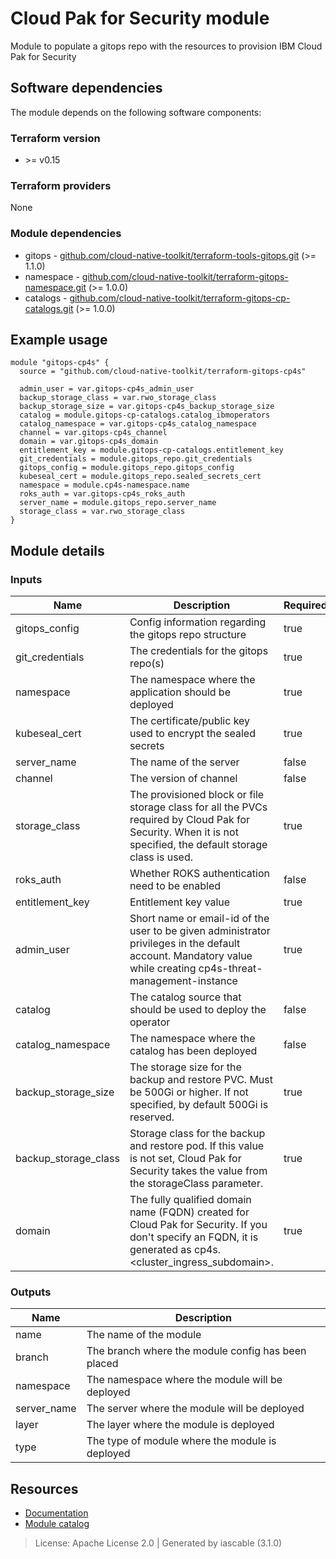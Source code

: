 # Cloud Pak for Security module

Module to populate a gitops repo with the resources to provision IBM Cloud Pak for Security


## Software dependencies

The module depends on the following software components:

### Terraform version

- \>= v0.15

### Terraform providers


None

### Module dependencies


- gitops - [github.com/cloud-native-toolkit/terraform-tools-gitops.git](https://github.com/cloud-native-toolkit/terraform-tools-gitops.git) (>= 1.1.0)
- namespace - [github.com/cloud-native-toolkit/terraform-gitops-namespace.git](https://github.com/cloud-native-toolkit/terraform-gitops-namespace.git) (>= 1.0.0)
- catalogs - [github.com/cloud-native-toolkit/terraform-gitops-cp-catalogs.git](https://github.com/cloud-native-toolkit/terraform-gitops-cp-catalogs.git) (>= 1.0.0)

## Example usage

```hcl
module "gitops-cp4s" {
  source = "github.com/cloud-native-toolkit/terraform-gitops-cp4s"

  admin_user = var.gitops-cp4s_admin_user
  backup_storage_class = var.rwo_storage_class
  backup_storage_size = var.gitops-cp4s_backup_storage_size
  catalog = module.gitops-cp-catalogs.catalog_ibmoperators
  catalog_namespace = var.gitops-cp4s_catalog_namespace
  channel = var.gitops-cp4s_channel
  domain = var.gitops-cp4s_domain
  entitlement_key = module.gitops-cp-catalogs.entitlement_key
  git_credentials = module.gitops_repo.git_credentials
  gitops_config = module.gitops_repo.gitops_config
  kubeseal_cert = module.gitops_repo.sealed_secrets_cert
  namespace = module.cp4s-namespace.name
  roks_auth = var.gitops-cp4s_roks_auth
  server_name = module.gitops_repo.server_name
  storage_class = var.rwo_storage_class
}

```

## Module details

### Inputs

| Name | Description | Required | Default | Source |
|------|-------------|---------|----------|--------|
| gitops_config | Config information regarding the gitops repo structure | true |  | gitops.gitops_config |
| git_credentials | The credentials for the gitops repo(s) | true |  | gitops.git_credentials |
| namespace | The namespace where the application should be deployed | true |  | namespace.name |
| kubeseal_cert | The certificate/public key used to encrypt the sealed secrets | true |  | gitops.sealed_secrets_cert |
| server_name | The name of the server | false | default | gitops.server_name |
| channel | The version of channel | false | v1.9 |  |
| storage_class | The provisioned block or file storage class for all the PVCs required by Cloud Pak for Security. When it is not specified, the default storage class is used. | true |  |  |
| roks_auth | Whether ROKS authentication need to be enabled | false | false |  |
| entitlement_key | Entitlement key value | true |  | catalogs.entitlement_key |
| admin_user | Short name or email-id of the user to be given administrator privileges in the default account. Mandatory value while creating cp4s-threat-management-instance | true |  |  |
| catalog | The catalog source that should be used to deploy the operator | false | ibm-operator-catalog | catalogs.catalog_ibmoperators |
| catalog_namespace | The namespace where the catalog has been deployed | false | openshift-marketplace |  |
| backup_storage_size | The storage size for the backup and restore PVC. Must be 500Gi or higher. If not specified, by default 500Gi is reserved. | true |  |  |
| backup_storage_class | Storage class for the backup and restore pod. If this value is not set, Cloud Pak for Security takes the value from the storageClass parameter. | true |  |  |
| domain | The fully qualified domain name (FQDN) created for Cloud Pak for Security. If you don't specify an FQDN, it is generated as cp4s.<cluster_ingress_subdomain>. | true |  |  |

### Outputs

| Name | Description |
|------|-------------|
| name | The name of the module |
| branch | The branch where the module config has been placed |
| namespace | The namespace where the module will be deployed |
| server_name | The server where the module will be deployed |
| layer | The layer where the module is deployed |
| type | The type of module where the module is deployed |

## Resources

- [Documentation](https://operate.cloudnativetoolkit.dev)
- [Module catalog](https://modules.cloudnativetoolkit.dev)

> License: Apache License 2.0 | Generated by iascable (3.1.0)
